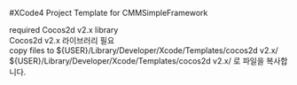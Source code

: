 #XCode4 Project Template for CMMSimpleFramework

required Cocos2d v2.x library<br>
Cocos2d v2.x 라이브러리 필요
<br>
copy files to ${USER}/Library/Developer/Xcode/Templates/cocos2d v2.x/<br>
${USER}/Library/Developer/Xcode/Templates/cocos2d v2.x/ 로 파일을 복사합니다.